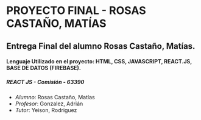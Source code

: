 # PROYECTO FINAL - ROSAS CASTAÑO, MATÍAS

## Entrega Final del alumno Rosas Castaño, Matías.
#### Lenguaje Utilizado en el proyecto: HTML, CSS, JAVASCRIPT, REACT.JS, BASE DE DATOS (FIREBASE).


##### REACT JS - Comisión - 63390
* *Alumno*: Rosas Castaño, Matías
* *Profesor*: Gonzalez, Adrián
* *Tutor*: Yeison, Rodriguez

